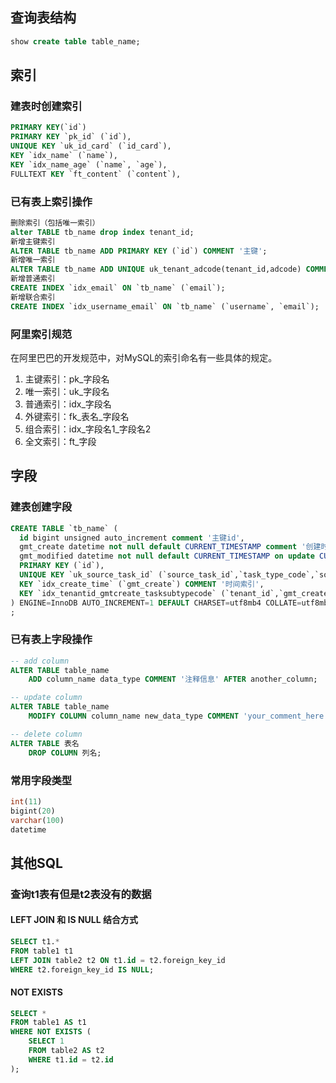 ## 查询表结构
```sql
show create table table_name;
```

## 索引
### 建表时创建索引
```sql
PRIMARY KEY(`id`)
PRIMARY KEY `pk_id` (`id`),
UNIQUE KEY `uk_id_card` (`id_card`),
KEY `idx_name` (`name`),
KEY `idx_name_age` (`name`, `age`),
FULLTEXT KEY `ft_content` (`content`), 
```
### 已有表上索引操作
```sql
删除索引（包括唯一索引）
alter TABLE tb_name drop index tenant_id;
新增主键索引
ALTER TABLE tb_name ADD PRIMARY KEY (`id`) COMMENT '主键';
新增唯一索引
ALTER TABLE tb_name ADD UNIQUE uk_tenant_adcode(tenant_id,adcode) COMMENT '唯一索引';
新增普通索引
CREATE INDEX `idx_email` ON `tb_name` (`email`);
新增联合索引
CREATE INDEX `idx_username_email` ON `tb_name` (`username`, `email`);
```

### 阿里索引规范
在阿里巴巴的开发规范中，对MySQL的索引命名有一些具体的规定。
1. 主键索引：pk_字段名
2. 唯一索引：uk_字段名
3. 普通索引：idx_字段名
4. 外键索引：fk_表名_字段名
5. 组合索引：idx_字段名1_字段名2
6. 全文索引：ft_字段

## 字段
### 建表创建字段
```sql
CREATE TABLE `tb_name` (
  id bigint unsigned auto_increment comment '主键id',
  gmt_create datetime not null default CURRENT_TIMESTAMP comment '创建时间',
  gmt_modified datetime not null default CURRENT_TIMESTAMP on update CURRENT_TIMESTAMP comment '最后修改时间',
  PRIMARY KEY (`id`),
  UNIQUE KEY `uk_source_task_id` (`source_task_id`,`task_type_code`,`source`),
  KEY `idx_create_time` (`gmt_create`) COMMENT '时间索引',
  KEY `idx_tenantid_gmtcreate_tasksubtypecode` (`tenant_id`,`gmt_create`,`task_sub_type_code`)
) ENGINE=InnoDB AUTO_INCREMENT=1 DEFAULT CHARSET=utf8mb4 COLLATE=utf8mb4_bin ROW_FORMAT=DYNAMIC COMMENT='创建表的模版注释'
;
```
### 已有表上字段操作
```sql
-- add column
ALTER TABLE table_name 
    ADD column_name data_type COMMENT '注释信息' AFTER another_column;

-- update column
ALTER TABLE table_name
    MODIFY COLUMN column_name new_data_type COMMENT 'your_comment_here';

-- delete column
ALTER TABLE 表名 
    DROP COLUMN 列名;
```

### 常用字段类型

```SQL
int(11)
bigint(20)
varchar(100)
datetime
```


## 其他SQL
### 查询t1表有但是t2表没有的数据
#### LEFT JOIN 和 IS NULL 结合方式
```sql
SELECT t1.*
FROM table1 t1
LEFT JOIN table2 t2 ON t1.id = t2.foreign_key_id
WHERE t2.foreign_key_id IS NULL;
```
#### NOT EXISTS
```sql
SELECT *
FROM table1 AS t1
WHERE NOT EXISTS (
    SELECT 1
    FROM table2 AS t2
    WHERE t1.id = t2.id
);
```